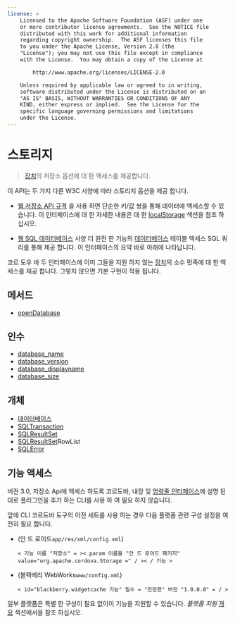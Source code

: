 ```yaml
---
license: >
    Licensed to the Apache Software Foundation (ASF) under one
    or more contributor license agreements.  See the NOTICE file
    distributed with this work for additional information
    regarding copyright ownership.  The ASF licenses this file
    to you under the Apache License, Version 2.0 (the
    "License"); you may not use this file except in compliance
    with the License.  You may obtain a copy of the License at

        http://www.apache.org/licenses/LICENSE-2.0

    Unless required by applicable law or agreed to in writing,
    software distributed under the License is distributed on an
    "AS IS" BASIS, WITHOUT WARRANTIES OR CONDITIONS OF ANY
    KIND, either express or implied.  See the License for the
    specific language governing permissions and limitations
    under the License.
---
```


# 스토리지

> <a href="../device/device.html">장치</a>의 저장소 옵션에 대 한 액세스를 제공합니다.

이 API는 두 가지 다른 W3C 사양에 따라 스토리지 옵션을 제공 합니다.

*   [웹 저장소 API 규격][1] 을 사용 하면 단순한 키/값 쌍을 통해 데이터에 액세스할 수 있습니다. 이 인터페이스에 대 한 자세한 내용은 대 한 <a href="localstorage/localstorage.html">localStorage</a> 섹션을 참조 하십시오.

*   [웹 SQL <a href="database/database.html">데이터베이스</a> 사양][2] 더 완전 한 기능의 <a href="database/database.html">데이터베이스</a> 테이블 액세스 SQL 쿼리를 통해 제공 합니다. 이 인터페이스의 요약 바로 아래에 나타납니다.

 [1]: http://dev.w3.org/html5/webstorage/
 [2]: http://dev.w3.org/html5/webdatabase/

코르 도우 바 두 인터페이스에 이미 그들을 지원 하지 않는 <a href="../device/device.html">장치</a>의 소수 민족에 대 한 액세스를 제공 합니다. 그렇지 않으면 기본 구현이 적용 됩니다.

## 메서드

*   <a href="storage.opendatabase.html">openDatabase</a>

## 인수

*   <a href="parameters/name.html">database_name</a>
*   <a href="parameters/version.html">database_version</a>
*   <a href="parameters/display_name.html">database_displayname</a>
*   <a href="parameters/size.html">database_size</a>

## 개체

*   <a href="database/database.html">데이터베이스</a>
*   <a href="sqltransaction/sqltransaction.html">SQLTransaction</a>
*   <a href="sqlresultset/sqlresultset.html">SQLResultSet</a>
*   <a href="sqlresultset/sqlresultset.html">SQLResultSet</a>RowList
*   <a href="sqlerror/sqlerror.html">SQLError</a>

## 기능 액세스

버전 3.0, 저장소 Api에 액세스 하도록 코르도바, 내장 및 <a href="../../guide/cli/index.html">명령줄 인터페이스</a>에 설명 된 대로 플러그인을 추가 하는 CLI를 사용 하 여 필요 하지 않습니다.

앞에 CLI 코르도바 도구의 이전 세트를 사용 하는 경우 다음 플랫폼 관련 구성 설정을 여전히 필요 합니다.

*   (안 드 로이드`app/res/xml/config.xml`)
    
        < 기능 이름 "저장소" = >< param 이름을 "안 드 로이드 패키지" value="org.apache.cordova.Storage =" / >< / 기능 >
        

*   (블랙베리 WebWorks`www/config.xml`)
    
        < id="blackberry.widgetcache 기능" 필수 = "진정한" 버전 "1.0.0.0" = / >
        

일부 플랫폼은 특별 한 구성이 필요 없이이 기능을 지원할 수 있습니다. *플랫폼 지원* <a href="../../guide/overview/index.html">개요</a> 섹션에서을 참조 하십시오.